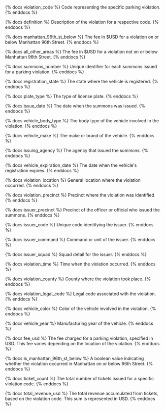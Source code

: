 {% docs violation_code %} Code representing the specific parking violation. {% enddocs %}

{% docs definition %} Description of the violation for a respective code. {% enddocs %}

{% docs manhattan_96th_st_below %} The fee in $USD for a violation on or below Manhattan 96th Street. {% enddocs %}

{% docs all_other_areas %} The fee in $USD for a violation not on or below Manhattan 96th Street. {% enddocs %}

{% docs summons_number %} Unique identifier for each summons issued for a parking violation. {% enddocs %}

{% docs registration_state %} The state where the vehicle is registered. {% enddocs %}

{% docs plate_type %} The type of license plate. {% enddocs %}

{% docs issue_date %} The date when the summons was issued. {% enddocs %}

{% docs vehicle_body_type %} The body type of the vehicle involved in the violation. {% enddocs %}

{% docs vehicle_make %} The make or brand of the vehicle. {% enddocs %}

{% docs issuing_agency %} The agency that issued the summons. {% enddocs %}

{% docs vehicle_expiration_date %} The date when the vehicle's registration expires. {% enddocs %}

{% docs violation_location %} General location where the violation occurred. {% enddocs %}

{% docs violation_precinct %} Precinct where the violation was identified. {% enddocs %}

{% docs issuer_precinct %} Precinct of the officer or official who issued the summons. {% enddocs %}

{% docs issuer_code %} Unique code identifying the issuer. {% enddocs %}

{% docs issuer_command %} Command or unit of the issuer. {% enddocs %}

{% docs issuer_squad %} Squad detail for the issuer. {% enddocs %}

{% docs violation_time %} Time when the violation occurred. {% enddocs %}

{% docs violation_county %} County where the violation took place. {% enddocs %}

{% docs violation_legal_code %} Legal code associated with the violation. {% enddocs %}

{% docs vehicle_color %} Color of the vehicle involved in the violation. {% enddocs %}

{% docs vehicle_year %} Manufacturing year of the vehicle. {% enddocs %}

{% docs fee_usd %} The fee charged for a parking violation, specified in USD. This fee varies depending on the location of the violation. {% enddocs %}

{% docs is_manhattan_96th_st_below %} A boolean value indicating whether the violation occurred in Manhattan on or below 96th Street. {% enddocs %}

{% docs ticket_count %} The total number of tickets issued for a specific violation code. {% enddocs %}

{% docs total_revenue_usd %} The total revenue accumulated from tickets, based on the violation code. This sum is represented in USD. {% enddocs %}